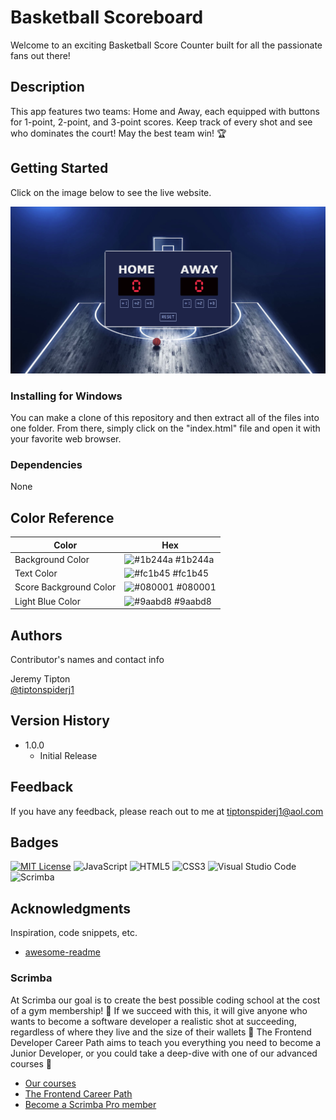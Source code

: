 # Basketball Scoreboard

Welcome to an exciting Basketball Score Counter built for all the passionate fans out there!

## Description

This app features two teams: Home and Away, each equipped with buttons for 1-point, 2-point, and 3-point scores. Keep track of every shot and see who dominates the court! May the best team win! 🏆

## Getting Started

Click on the image below to see the live website.

[![application images](https://github.com/tiptonspiderj/Basketball-Scoreboard/blob/main/Screenshot.png)](https://tiptonspiderj1-basketball-scoreboard.netlify.app/)

### Installing for Windows

You can make a clone of this repository and then extract all of the files into one folder.  From there, simply click on the "index.html" file and open it with your favorite web browser. 

### Dependencies

None

## Color Reference

| Color             | Hex                                                                |
| ----------------- | ------------------------------------------------------------------ |
| Background Color | ![#1b244a](https://imageplaceholder.net/10x10/1b244a?text=) #1b244a |
| Text Color | ![#fc1b45](https://imageplaceholder.net/10x10/fc1b45?text=) #fc1b45 |
| Score Background Color | ![#080001](https://imageplaceholder.net/10x10/080001?text=) #080001 |
| Light Blue Color | ![#9aabd8](https://imageplaceholder.net/10x10/9aabd8?text=) #9aabd8 |


## Authors

Contributor's names and contact info

Jeremy Tipton  
[@tiptonspiderj1](https://tiptonspiderj1.com)

## Version History

* 1.0.0
    * Initial Release

## Feedback

If you have any feedback, please reach out to me at <tiptonspiderj1@aol.com>

## Badges

[![MIT License](https://img.shields.io/badge/License-MIT-green.svg)](https://choosealicense.com/licenses/mit/)
![JavaScript](https://img.shields.io/badge/javascript-%23323330.svg?style=for-the-badge&logo=javascript&logoColor=%23F7DF1E)
![HTML5](https://img.shields.io/badge/html5-%23E34F26.svg?style=for-the-badge&logo=html5&logoColor=white)
![CSS3](https://img.shields.io/badge/css3-%231572B6.svg?style=for-the-badge&logo=css3&logoColor=white)
![Visual Studio Code](https://img.shields.io/badge/Visual%20Studio%20Code-0078d7.svg?style=for-the-badge&logo=visual-studio-code&logoColor=white)
![Scrimba](https://img.shields.io/badge/scrimba-2B283A?style=for-the-badge&logo=scrimba&logoColor=white)

## Acknowledgments

Inspiration, code snippets, etc.
* [awesome-readme](https://github.com/matiassingers/awesome-readme)

### Scrimba

At Scrimba our goal is to create the best possible coding school at the cost of a gym membership! 💜
If we succeed with this, it will give anyone who wants to become a software developer a realistic shot at succeeding, regardless of where they live and the size of their wallets 🎉
The Frontend Developer Career Path aims to teach you everything you need to become a Junior Developer, or you could take a deep-dive with one of our advanced courses 🚀

- [Our courses](https://scrimba.com/allcourses)
- [The Frontend Career Path](https://scrimba.com/learn/frontend)
- [Become a Scrimba Pro member](https://scrimba.com/pricing)
